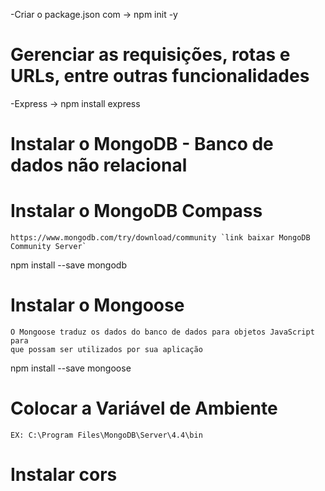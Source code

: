 -Criar o package.json com -> npm init -y

# Gerenciar as requisições, rotas e URLs, entre outras funcionalidades
-Express -> npm install express

# Instalar o MongoDB - Banco de dados não relacional
# Instalar o MongoDB Compass
    https://www.mongodb.com/try/download/community `link baixar MongoDB Community Server`

npm install --save mongodb

# Instalar o Mongoose
    O Mongoose traduz os dados do banco de dados para objetos JavaScript para 
    que possam ser utilizados por sua aplicação
npm install --save mongoose

# Colocar a Variável de Ambiente 
    EX: C:\Program Files\MongoDB\Server\4.4\bin

# Instalar cors 